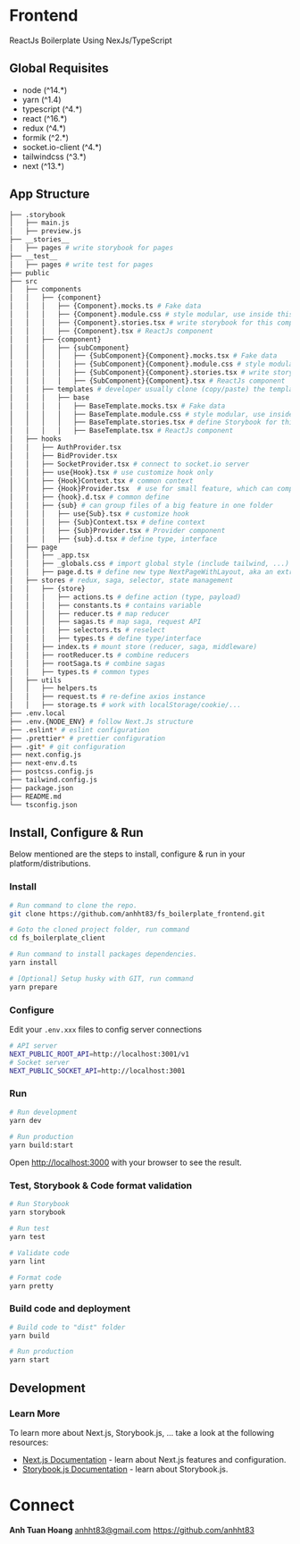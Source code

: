# Frontend
ReactJs Boilerplate Using NexJs/TypeScript

## Global Requisites
* node (^14.*)  
* yarn (^1.4)  
* typescript (^4.*)
* react (^16.*)
* redux (^4.*)
* formik (^2.*)  
* socket.io-client (^4.*)
* tailwindcss (^3.*)
* next (^13.*)

## App Structure
```bash
├── .storybook
│   ├── main.js
│   ├── preview.js
├── __stories__
│   ├── pages # write storybook for pages
├── __test__
│   ├── pages # write test for pages
├── public
├── src
│   ├── components
│   │   ├── {component}
│   │   │   ├── {Component}.mocks.ts # Fake data
│   │   │   ├── {Component}.module.css # style modular, use inside this component 
│   │   │   ├── {Component}.stories.tsx # write storybook for this component 
│   │   │   ├── {Component}.tsx # ReactJs component
│   │   ├── {component}
│   │   │   ├── {subComponent} 
│   │   │   │   ├── {SubComponent}{Component}.mocks.tsx # Fake data
│   │   │   │   ├── {SubComponent}{Component}.module.css # style modular, use inside this component 
│   │   │   │   ├── {SubComponent}{Component}.stories.tsx # write storybook for this component
│   │   │   │   ├── {SubComponent}{Component}.tsx # ReactJs component
│   │   ├── templates # developer usually clone (copy/paste) the template component to dev new component
│   │   │   ├── base 
│   │   │   │   ├── BaseTemplate.mocks.tsx # Fake data
│   │   │   │   ├── BaseTemplate.module.css # style modular, use inside this component 
│   │   │   │   ├── BaseTemplate.stories.tsx # define Storybook for this component 
│   │   │   │   ├── BaseTemplate.tsx # ReactJs component
│   ├── hooks
│   │   ├── AuthProvider.tsx 
│   │   ├── BidProvider.tsx
│   │   ├── SocketProvider.tsx # connect to socket.io server
│   │   ├── use{Hook}.tsx # use customize hook only
│   │   ├── {Hook}Context.tsx # common context
│   │   ├── {Hook}Provider.tsx  # use for small feature, which can compile Provider, Context, Hook, Interface should in one file
│   │   ├── {hook}.d.tsx # common define
│   │   ├── {sub} # can group files of a big feature in one folder 
│   │   │   ├── use{Sub}.tsx # customize hook
│   │   │   ├── {Sub}Context.tsx # define context
│   │   │   ├── {Sub}Provider.tsx # Provider component
│   │   │   ├── {sub}.d.tsx # define type, interface
│   ├── page 
│   │   ├── _app.tsx
│   │   ├── _globals.css # import global style (include tailwind, ...)
│   │   ├── page.d.ts # define new type NextPageWithLayout, aka an extra of NextPage. To be used to implement Layout 
│   ├── stores # redux, saga, selector, state management
│   │   ├── {store}
│   │   │   ├── actions.ts # define action (type, payload)
│   │   │   ├── constants.ts # contains variable
│   │   │   ├── reducer.ts # map reducer
│   │   │   ├── sagas.ts # map saga, request API
│   │   │   ├── selectors.ts # reselect
│   │   │   ├── types.ts # define type/interface
│   │   ├── index.ts # mount store (reducer, saga, middleware)
│   │   ├── rootReducer.ts # combine reducers
│   │   ├── rootSaga.ts # combine sagas
│   │   ├── types.ts # common types
│   ├── utils
│   │   ├── helpers.ts
│   │   ├── request.ts # re-define axios instance
│   │   ├── storage.ts # work with localStorage/cookie/...
├── .env.local
├── .env.{NODE_ENV} # follow Next.Js structure
├── .eslint* # eslint configuration
├── .prettier* # prettier configuration
├── .git* # git configuration
├── next.config.js
├── next-env.d.ts
├── postcss.config.js
├── tailwind.config.js
├── package.json
├── README.md
└── tsconfig.json
```

## Install, Configure & Run
Below mentioned are the steps to install, configure & run in your platform/distributions.

### Install
```bash
# Run command to clone the repo.
git clone https://github.com/anhht83/fs_boilerplate_frontend.git

# Goto the cloned project folder, run command
cd fs_boilerplate_client

# Run command to install packages dependencies.
yarn install

# [Optional] Setup husky with GIT, run command
yarn prepare
```

### Configure
Edit your `.env.xxx` files to config server connections
```bash
# API server
NEXT_PUBLIC_ROOT_API=http://localhost:3001/v1
# Socket server
NEXT_PUBLIC_SOCKET_API=http://localhost:3001
```
### Run
```bash
# Run development
yarn dev
 
# Run production
yarn build:start
```
Open [http://localhost:3000](http://localhost:3000) with your browser to see the result.

### Test, Storybook & Code format validation
```bash
# Run Storybook
yarn storybook

# Run test
yarn test

# Validate code
yarn lint

# Format code
yarn pretty
```

### Build code and deployment
```bash
# Build code to "dist" folder
yarn build

# Run production
yarn start
```

## Development

### Learn More

To learn more about Next.js, Storybook.js, ... take a look at the following resources:

- [Next.js Documentation](https://nextjs.org/docs) - learn about Next.js features and configuration.
- [Storybook.js Documentation](https://storybook.js.org/docs) - learn about Storybook.js.

# Connect
**Anh Tuan Hoang** <anhht83@gmail.com>  https://github.com/anhht83